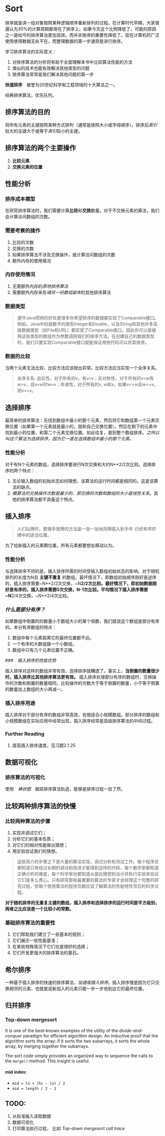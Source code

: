 # Sort
排序就是讲一组对象按照某种逻辑顺序重新排列的过程。在计算时代早期，大家普遍认为30%的计算周期都用在了排序上。如果今天这个比例降低了，可能的原因之一是如今的排序算法更加高效，而并非排序的重要性降低了。现在计算机的广泛使用使得数据无处不在，而整理数据的第一步通常是进行排序。

学习排序算法的实际意义：
1. 对排序算法的分析将有助于全面理解本书中比较算法性能的方法
2. 类似的技术也能有效解决其他类型的问题
3. 排序算法常常是我们解决其他问题的第一步

**快速排序**　被誉为20世纪科学和工程领域的十大算法之一。

经典排序算法，优先队列。

## 排序算法的目的
将所有元素的主键按照某种方式排列（通常是按照大小或字母顺序）。排序后*索引*较大的主键大于或等于*索引*较小的主键。

## 排序算法的两个主要操作
1. **比较元素**
2. **交换元素的位置**

## 性能分析
### 排序成本模型
在研究排序算法时，我们需要计算**比较**和**交换**数量。对于不交换元素的算法，我们会计算访问数组的次数。

### 需要考察的操作
1. 比较的次数
2. 交换的次数
3. 如果排序算法不涉及交换操作，就计算访问数组的次数
4. 额外内存的使用情况

### 内存使用情况
1. 无需额外内存的*原地排序算法*
2. 需要额外内存来存*储另一份数组副本*的其他排序算法

### 数据类型
>遵守Java惯例的好处是很多你希望排序的数据都实现了Comparable接口。例如，Java中封装数字的类型Integer和Double，以及String和其他许多高级数据类型（如File和URL）都实现了Comparable接口。因此你可以直接用这些类型的数组作为参数调用我们的排序方法。在创建自己的数据类型时，我们只要实现Comparable接口就能保证用例代码可以将其排序。

### 数据的比较
当两个元素无法比较，比较方法应该抛出异常。比较方法应当实现一个全序关系。
>全序关系: 自反性，对于所有的v，有v=v；反对称性，对于所有的v<w有w>v，且v=w时w=v；传递性，对于所有的v, w和x，如果v<=w且w<=x，则v<=x。

## 选择排序
最简单的排序算法：先找到数组中最小的那个元素，然后将它和数组第一个元素交换位置（如果第一个元素就是最小的，就和自己交换位置）。然后在剩下的元素中找到最小的位置，和第二个元素交换位置。如此往复，直到整个数组排序。*之所以叫这个算法为选择排序，因为它一直在选择数组中最小的那个元素。*

### 性能分析
对于有N个元素的数组，选择排序要进行N次交换和大约N**2/2次比较。选择排序的两个特点：
1. 无论输入数组的初始状态如何理想，该算法的运行时间都是相同的。这是该算法的缺点。
2. *概算法的交换操作次数是最少的，即交换的次数和数组的大小是线性关系*，其他的排序算法都不具备这个特点。

## 插入排序
>人们玩牌时，整理手里牌的方法是一张一张地将牌插入到手中 *已经有序的* 牌中的适当位置。

为了给新插入的元素腾位置，所有元素都要想右移动以为。

### 性能分析
与选择排序不同的是，插入排序所需的时间受输入数组初始状态的影响。对于随机排列的长度为N且 **主键不重复** 的数组，最坏情况下，即数组初始顺序刚好是逆序的，插入排序需要~N**2/2次交换，~N**2/2次比较。最好情况下，即初始数据刚好是有序的，插入排序需要0次交换，N-1次比较。平均情况下插入排序需要~N**2/4次交换，~N**2/4次比较。

### *什么是部分有序？*
如果数组中倒置的的数量小于数组大小的某个倍数，我们就说这个数组是部分有序的。本分有序数组的特点：
1. 数组中每个元素距离它的最终位置都不远。
2. 一个有序的大数组接一个小数组。
3. 数组中只有几个元素位置不正确。

###　*插入排序的性能优势*

插入排序对这样的数组非常有效，选择排序就糟透了。事实上，**当倒置的数量很少时，插入排序比其他排序算法更有效。** 插入排序处理部分有序的数组时，交换操作的次数和倒置的数量相同，比较操作的次数大于等于倒置的数量，小于等于倒置的数量加上数组的大小再减一。

### 插入排序用途
插入排序对于部分有序的数组非常高效，也很适合小规模数组。部分排序的数组和小规模数组在实际应用中经常出现，插入排序经常是高级排序算法的中间过程。

### Further Reading
1. 提高插入排序速度，见习题2.1.25

## 数据可视化
### 排序算法的可视化
使用　*棒状图*　跟踪排序算法轨迹，能够是排序过程一目了然。

## 比较两种排序算法的快慢
### 比较两种算法的步骤
1. 实现并调试它们；
2. 分析它们的基本性质；
3. 对它们的相对性能做出猜想；
4. 用实验验证我们的猜想。

> 这些简介的步骤之下是大量的算法实现，调试分析和测试工作。每个程序员都知道只有经过长期的调试和改进才能得到这样的代码，每个数学家都知道正确分析的难度，每个科学家也都知道从提出猜想到设计并执行实验来验证它们是多么费心。只有研究那些最重要的算法的专家才会经理这个完整的研究过程，但每个使用算法的程序员都应该了解算法的性能特性背后的科学过程。

**对于随机排序的无重复主键的数组，插入排序和选择排序的运行时间是平方级别，两者之比应该是一个比较小的常数。**

### 基础排序算法的重要性
1. 它们帮助我们建立了一些基本的规则；
2. 它们展示一些性能基准；
3. 在某些特殊情况下它们也是很好的选择；
4. 它们开发更强大的排序算法的基石。

## 希尔排序
一种基于插入排序的快速的排序算法，*加速版插入排序*。插入排序慢是因为它只交换相邻的元素，也就是说新加入的元素只能一步一步地到达它的最终位置。

## 归并排序
### Top-down mergesort
It is one of the best-known examples of the utility of the *divide-and-conquer* paradigm for efficient 
algorithm design. An inductive proof that the algorithm sorts the array: if it sorts the two subarrays, 
it sorts the whole array, by merging together the subarrays.

The sort code simply provides an organized way to sequence the calls to the `merge()` method. This 
insight is useful.

#### mid index:
* `mid = lo + (hi - lo) / 2`
* `mid = length / 2 - 1`



## TODO:
1. 从标准输入读取数据
2. 数据可视化
3. 打印算法执行过程， 比如 *Top-down mergesort call trace*
